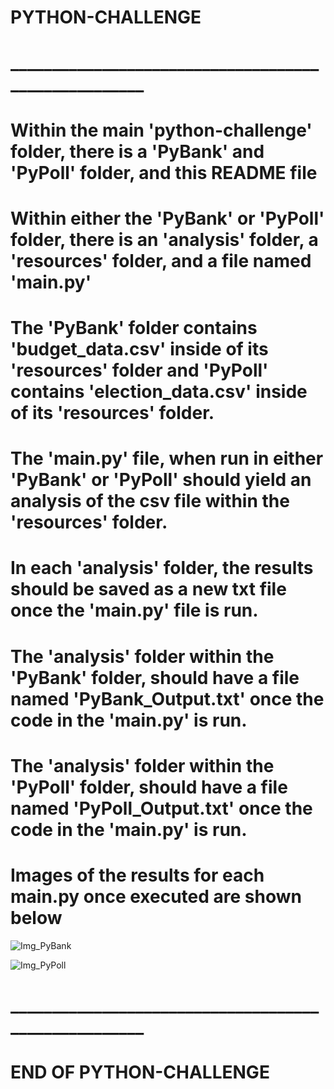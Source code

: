 # PYTHON-CHALLENGE
# _____________________________________________________

# Within the main 'python-challenge' folder, there is a 'PyBank' and 'PyPoll' folder, and  this README file

# Within either the 'PyBank' or 'PyPoll' folder, there is an 'analysis' folder, a 'resources' folder, and a file named 'main.py'

# The 'PyBank' folder contains 'budget_data.csv' inside of its 'resources' folder and 'PyPoll' contains 'election_data.csv' inside of its 'resources' folder.  

# The 'main.py' file, when run in either 'PyBank' or 'PyPoll' should yield an analysis of the csv file within the 'resources' folder.

# In each 'analysis' folder, the results should be saved as a new txt file once the 'main.py' file is run.  

# The 'analysis' folder within the 'PyBank' folder, should have a file named 'PyBank_Output.txt' once the code in the 'main.py' is run.

# The 'analysis' folder within the 'PyPoll' folder, should have a file named 'PyPoll_Output.txt' once the code in the 'main.py' is run.

# Images of the results for each main.py once executed are shown below

![Img_PyBank](https://user-images.githubusercontent.com/115322974/210433528-51075133-290a-4d6a-9985-cbf8ef4f3f6f.png)

![Img_PyPoll](https://user-images.githubusercontent.com/115322974/210433992-8fe854f3-8ac8-48a6-a225-66f293f6c592.png)

# _____________________________________________________
# END OF PYTHON-CHALLENGE
